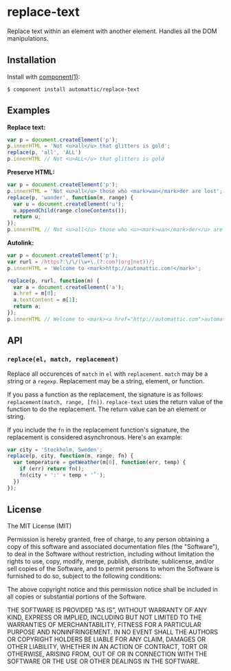 
# replace-text

  Replace text within an element with another element. Handles all the DOM manipulations.

## Installation

  Install with [component(1)](http://component.io):

    $ component install automattic/replace-text

## Examples

**Replace text:**

```js
var p = document.createElement('p');
p.innerHTML = 'Not <u>all</u> that glitters is gold';
replace(p, 'all', 'ALL')
p.innerHTML // Not <u>ALL</u> that glitters is gold
```

**Preserve HTML:**

```js
var p = document.createElement('p');
p.innerHTML = 'Not <u>all</u> those who <mark>wan</mark>der are lost';
replace(p, 'wander', function(m, range) {
  var u = document.createElement('u');
  u.appendChild(range.cloneContents());
  return u;
});
p.innerHTML // Not <u>all</u> those who <u><mark>wan</mark>der</u> are lost
```

**Autolink:**

```js
var p = document.createElement('p');
var rurl = /https?:\/\/(\w+\.(?:com?|org|net))/;
p.innerHTML = 'Welcome to <mark>http://automattic.com!</mark>';

replace(p, rurl, function(m) {
  var a = document.createElement('a');
  a.href = m[0];
  a.textContent = m[1];
  return a;
});
p.innerHTML // Welcome to <mark><a href="http://automattic.com">automattic.com</a>!</mark>
```

## API

### `replace(el, match, replacement)`

Replace all occurences of `match` in `el` with `replacement`. `match` may be a string or a `regexp`. Replacement may be a string, element, or function.

If you pass a function as the replacement, the signature is as follows: `replacement(match, range, [fn])`. `replace-text` uses the return value of the function to do the replacement. The return value can be an element or string.

If you include the `fn` in the replacement function's signature, the replacement is considered asynchronous. Here's an example:

```js
var city = 'Stockholm, Sweden';
replace(p, city, function(m, range, fn) {
  var temperature = getWeather(m[0], function(err, temp) {
    if (err) return fn();
    fn(city + ':' + temp + '˚');
  })
});
```

## License

  The MIT License (MIT)

  Permission is hereby granted, free of charge, to any person obtaining a copy
  of this software and associated documentation files (the "Software"), to deal
  in the Software without restriction, including without limitation the rights
  to use, copy, modify, merge, publish, distribute, sublicense, and/or sell
  copies of the Software, and to permit persons to whom the Software is
  furnished to do so, subject to the following conditions:

  The above copyright notice and this permission notice shall be included in
  all copies or substantial portions of the Software.

  THE SOFTWARE IS PROVIDED "AS IS", WITHOUT WARRANTY OF ANY KIND, EXPRESS OR
  IMPLIED, INCLUDING BUT NOT LIMITED TO THE WARRANTIES OF MERCHANTABILITY,
  FITNESS FOR A PARTICULAR PURPOSE AND NONINFRINGEMENT. IN NO EVENT SHALL THE
  AUTHORS OR COPYRIGHT HOLDERS BE LIABLE FOR ANY CLAIM, DAMAGES OR OTHER
  LIABILITY, WHETHER IN AN ACTION OF CONTRACT, TORT OR OTHERWISE, ARISING FROM,
  OUT OF OR IN CONNECTION WITH THE SOFTWARE OR THE USE OR OTHER DEALINGS IN
  THE SOFTWARE.
